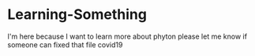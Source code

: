 # Learning-Something
I'm here because I want to learn more about phyton 
please let me know if someone can fixed that file covid19 
